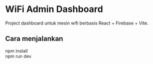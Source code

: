 # WiFi Admin Dashboard

Project dashboard untuk mesin wifi berbasis React + Firebase + Vite.

## Cara menjalankan
npm install  
npm run dev
